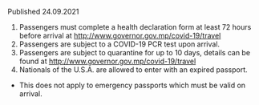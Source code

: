 Published 24.09.2021
1. Passengers must complete a health declaration form at least 72 hours before arrival at <a href="http://www.governor.gov.mp/covid-19/travel">http://www.governor.gov.mp/covid-19/travel</a>
2. Passengers are subject to a COVID-19 PCR test upon arrival.
3. Passengers are subject to quarantine for up to 10 days, details can be found at <a href="http://www.governor.gov.mp/covid-19/travel">http://www.governor.gov.mp/covid-19/travel</a>
5. Nationals of the U.S.A. are allowed to enter with an expired passport.
- This does not apply to emergency passports which must be valid on arrival.